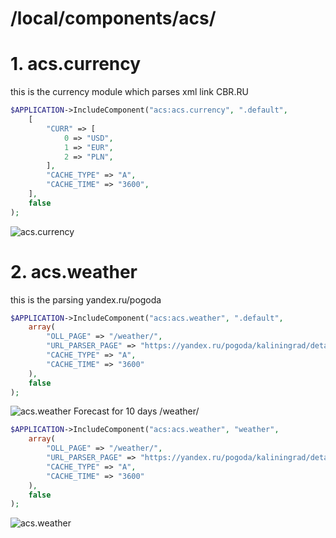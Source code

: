# /local/components/acs/
# 1. acs.currency
this is the currency module which parses xml link CBR.RU
```php 
$APPLICATION->IncludeComponent("acs:acs.currency", ".default",
	[
		"CURR" => [
			0 => "USD",
			1 => "EUR",
			2 => "PLN",
		],
		"CACHE_TYPE" => "A",
		"CACHE_TIME" => "3600",
	],
	false
); 
```
![acs.currency](https://github.com/otolaa/bitrix_local/blob/master/local/templates/.common/img/currency.png "this is the currency module which parses xml link CBR.RU")
# 2. acs.weather
this is the parsing yandex.ru/pogoda
```php 
$APPLICATION->IncludeComponent("acs:acs.weather", ".default",
	array(
		"OLL_PAGE" => "/weather/",
		"URL_PARSER_PAGE" => "https://yandex.ru/pogoda/kaliningrad/details",
		"CACHE_TYPE" => "A",
		"CACHE_TIME" => "3600"
	),
	false
);
```
![acs.weather](https://github.com/otolaa/bitrix_local/tree/master/local/templates/.common/img/weather.png "this is the parsing yandex.ru/pogoda")
Forecast for 10 days  /weather/
```php 
$APPLICATION->IncludeComponent("acs:acs.weather", "weather",
	array(
		"OLL_PAGE" => "/weather/",
		"URL_PARSER_PAGE" => "https://yandex.ru/pogoda/kaliningrad/details",
		"CACHE_TYPE" => "A",
		"CACHE_TIME" => "3600"
	),
	false
);
```
![acs.weather](https://github.com/otolaa/bitrix_local/tree/master/local/templates/.common/img/weather10day.png "Forecast for 10 days  /weather/")